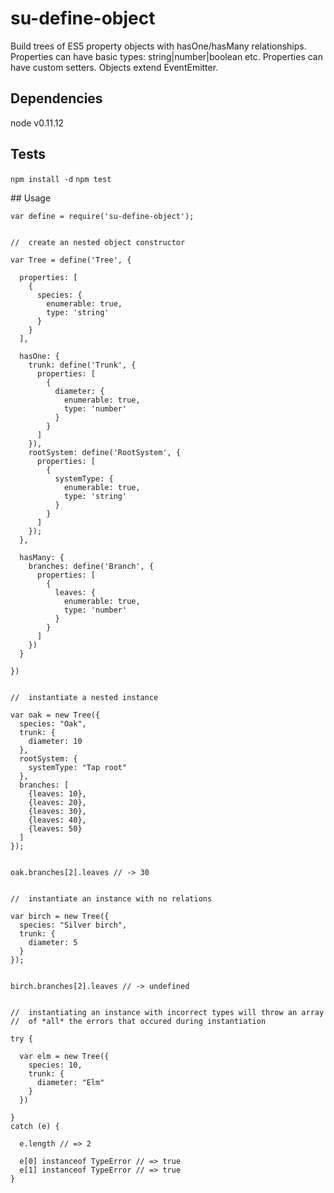 # su-define-object

Build trees of ES5 property objects with hasOne/hasMany relationships.
Properties can have basic types: string|number|boolean etc.
Properties can have custom setters.
Objects extend EventEmitter.


## Dependencies

node v0.11.12

## Tests

`npm install -d`
`npm test`

## Usage

```
var define = require('su-define-object');


//  create an nested object constructor

var Tree = define('Tree', {

  properties: [
    {
      species: {
        enumerable: true,
        type: 'string'
      }
    }
  ],

  hasOne: {
    trunk: define('Trunk', {
      properties: [
        {
          diameter: {
            enumerable: true,
            type: 'number'
          }
        }
      ]
    }),
    rootSystem: define('RootSystem', {
      properties: [
        {
          systemType: {
            enumerable: true,
            type: 'string'
          }
        }
      ]
    });
  },

  hasMany: {
    branches: define('Branch', {
      properties: [
        {
          leaves: {
            enumerable: true,
            type: 'number'
          }
        }
      ]
    })
  }

})


//  instantiate a nested instance

var oak = new Tree({
  species: "Oak",
  trunk: {
    diameter: 10
  },
  rootSystem: {
    systemType: "Tap root"
  },
  branches: [
    {leaves: 10},
    {leaves: 20},
    {leaves: 30},
    {leaves: 40},
    {leaves: 50}
  ]
});


oak.branches[2].leaves // -> 30


//  instantiate an instance with no relations

var birch = new Tree({
  species: "Silver birch",
  trunk: {
    diameter: 5
  }
});


birch.branches[2].leaves // -> undefined


//  instantiating an instance with incorrect types will throw an array
//  of *all* the errors that occured during instantiation

try {

  var elm = new Tree({
    species: 10,
    trunk: {
      diameter: "Elm"
    }
  })

}
catch (e) {

  e.length // => 2

  e[0] instanceof TypeError // => true
  e[1] instanceof TypeError // => true
}



```
